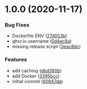 # 1.0.0 (2020-11-17)


### Bug Fixes

* Dockerfile ENV ([27d053b](https://github.com/picaljs/pical/commit/27d053b1232ff7fcb7ab5400b562031f96670de5))
* ghcr.io username ([5d4ec8a](https://github.com/picaljs/pical/commit/5d4ec8a606feb951f5b7bea7ce86a81e5909cc82))
* missing release script ([3eac8dc](https://github.com/picaljs/pical/commit/3eac8dcfddf801cd10366385a16acfebb6b2c6ee))


### Features

* add caching ([dbd380b](https://github.com/picaljs/pical/commit/dbd380b61aa6e7a2342293799997c8c318b54c3d))
* add Docker ([3395bcc](https://github.com/picaljs/pical/commit/3395bcc4b490138f5bf40bc204f9aa29b7fd6491))
* initial commit ([60847da](https://github.com/picaljs/pical/commit/60847da8ea81d9524d2c4b9cefc5f8a1fb3a391c))

